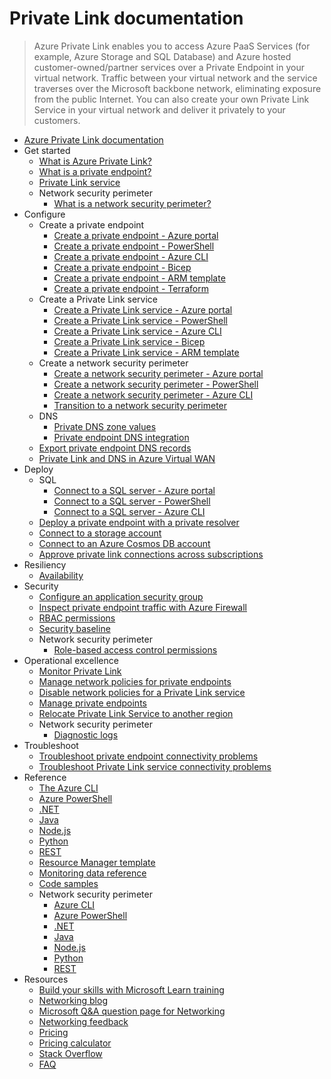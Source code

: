 # Private Link documentation
> Azure Private Link enables you to access Azure PaaS Services (for example, Azure Storage and SQL Database) and Azure hosted customer-owned/partner services over a Private Endpoint in your virtual network.  Traffic between your virtual network and the service traverses over the Microsoft backbone network, eliminating exposure from the public Internet. You can also create your own Private Link Service in your virtual network and deliver it privately to your customers.
  - [Azure Private Link documentation](https://learn.microsoft.com/en-us/azure/private-link/)
  - Get started
    - [What is Azure Private Link?](https://learn.microsoft.com/en-us/azure/private-link/private-link-overview)
    - [What is a private endpoint?](https://learn.microsoft.com/en-us/azure/private-link/private-endpoint-overview)
    - [Private Link service](https://learn.microsoft.com/en-us/azure/private-link/private-link-service-overview)
    - Network security perimeter
      - [What is a network security perimeter?](https://learn.microsoft.com/en-us/azure/private-link/network-security-perimeter-concepts)
  - Configure
    - Create a private endpoint
      - [Create a private endpoint - Azure portal](https://learn.microsoft.com/en-us/azure/private-link/create-private-endpoint-portal)
      - [Create a private endpoint - PowerShell](https://learn.microsoft.com/en-us/azure/private-link/create-private-endpoint-powershell)
      - [Create a private endpoint - Azure CLI](https://learn.microsoft.com/en-us/azure/private-link/create-private-endpoint-cli)
      - [Create a private endpoint - Bicep](https://learn.microsoft.com/en-us/azure/private-link/create-private-endpoint-bicep)
      - [Create a private endpoint - ARM template](https://learn.microsoft.com/en-us/azure/private-link/create-private-endpoint-template)
      - [Create a private endpoint - Terraform](https://learn.microsoft.com/en-us/azure/private-link/create-private-endpoint-terraform)
    - Create a Private Link service
      - [Create a Private Link service - Azure portal](https://learn.microsoft.com/en-us/azure/private-link/create-private-link-service-portal)
      - [Create a Private Link service - PowerShell](https://learn.microsoft.com/en-us/azure/private-link/create-private-link-service-powershell)
      - [Create a Private Link service - Azure CLI](https://learn.microsoft.com/en-us/azure/private-link/create-private-link-service-cli)
      - [Create a Private Link service - Bicep](https://learn.microsoft.com/en-us/azure/private-link/create-private-link-service-bicep)
      - [Create a Private Link service - ARM template](https://learn.microsoft.com/en-us/azure/private-link/create-private-link-service-template)
    - Create a network security perimeter
      - [Create a network security perimeter - Azure portal](https://learn.microsoft.com/en-us/azure/private-link/create-network-security-perimeter-portal)
      - [Create a network security perimeter - PowerShell](https://learn.microsoft.com/en-us/azure/private-link/create-network-security-perimeter-powershell)
      - [Create a network security perimeter - Azure CLI](https://learn.microsoft.com/en-us/azure/private-link/create-network-security-perimeter-cli)
      - [Transition to a network security perimeter](https://learn.microsoft.com/en-us/azure/private-link/network-security-perimeter-transition)
    - DNS
      - [Private DNS zone values](https://learn.microsoft.com/en-us/azure/private-link/private-endpoint-dns)
      - [Private endpoint DNS integration](https://learn.microsoft.com/en-us/azure/private-link/private-endpoint-dns-integration)
    - [Export private endpoint DNS records](https://learn.microsoft.com/en-us/azure/private-link/private-endpoint-export-dns)
    - [Private Link and DNS in Azure Virtual WAN](https://learn.microsoft.com/azure/architecture/guide/networking/private-link-virtual-wan-dns-guide?toc=/azure/private-link/toc.json)
  - Deploy
    - SQL
      - [Connect to a SQL server - Azure portal](https://learn.microsoft.com/en-us/azure/private-link/tutorial-private-endpoint-sql-portal)
      - [Connect to a SQL server - PowerShell](https://learn.microsoft.com/en-us/azure/private-link/tutorial-private-endpoint-sql-powershell)
      - [Connect to a SQL server - Azure CLI](https://learn.microsoft.com/en-us/azure/private-link/tutorial-private-endpoint-sql-cli)
    - [Deploy a private endpoint with a private resolver](https://learn.microsoft.com/en-us/azure/private-link/tutorial-dns-on-premises-private-resolver)
    - [Connect to a storage account](https://learn.microsoft.com/en-us/azure/private-link/tutorial-private-endpoint-storage-portal)
    - [Connect to an Azure Cosmos DB account](https://learn.microsoft.com/azure/cosmos-db/how-to-configure-private-endpoints?toc=/azure/private-link/toc.json)
    - [Approve private link connections across subscriptions](https://learn.microsoft.com/en-us/azure/private-link/how-to-approve-private-link-cross-subscription)
  - Resiliency
    - [Availability](https://learn.microsoft.com/en-us/azure/private-link/availability)
  - Security
    - [Configure an application security group](https://learn.microsoft.com/en-us/azure/private-link/configure-asg-private-endpoint)
    - [Inspect private endpoint traffic with Azure Firewall](https://learn.microsoft.com/en-us/azure/private-link/tutorial-inspect-traffic-azure-firewall)
    - [RBAC permissions](https://learn.microsoft.com/en-us/azure/private-link/rbac-permissions)
    - [Security baseline](https://learn.microsoft.com/security/benchmark/azure/baselines/azure-private-link-security-baseline?toc=/azure/private-link/toc.json)
    - Network security perimeter
      - [Role-based access control permissions](https://learn.microsoft.com/en-us/azure/private-link/network-security-perimeter-role-based-access-control-requirements)
  - Operational excellence
    - [Monitor Private Link](https://learn.microsoft.com/en-us/azure/private-link/monitor-private-link)
    - [Manage network policies for private endpoints](https://learn.microsoft.com/en-us/azure/private-link/disable-private-endpoint-network-policy)
    - [Disable network policies for a Private Link service](https://learn.microsoft.com/en-us/azure/private-link/disable-private-link-service-network-policy)
    - [Manage private endpoints](https://learn.microsoft.com/en-us/azure/private-link/manage-private-endpoint)
    - [Relocate Private Link Service to another region](https://learn.microsoft.com/en-us/azure/operational-excellence/relocation-private-link?toc=/azure/private-link/toc.json)
    - Network security perimeter
      - [Diagnostic logs](https://learn.microsoft.com/en-us/azure/private-link/network-security-perimeter-diagnostic-logs)
  - Troubleshoot
    - [Troubleshoot private endpoint connectivity problems](https://learn.microsoft.com/en-us/azure/private-link/troubleshoot-private-endpoint-connectivity)
    - [Troubleshoot Private Link service connectivity problems](https://learn.microsoft.com/en-us/azure/private-link/troubleshoot-private-link-connectivity)
  - Reference
    - [The Azure CLI](https://learn.microsoft.com/cli/azure/network/private-link-service)
    - [Azure PowerShell](https://learn.microsoft.com/powershell/module/az.network)
    - [.NET](https://learn.microsoft.com/dotnet/api/overview/azure/virtual-network)
    - [Java](https://learn.microsoft.com/java/api/)
    - [Node.js](https://learn.microsoft.com/javascript/azure)
    - [Python](https://azure.microsoft.com/develop/python/)
    - [REST](https://learn.microsoft.com/rest/api/virtualnetwork/privateendpoints)
    - [Resource Manager template](https://learn.microsoft.com/azure/templates/microsoft.network/allversions)
    - [Monitoring data reference](https://learn.microsoft.com/en-us/azure/private-link/monitor-private-link-reference)
    - [Code samples](https://azure.microsoft.com/resources/samples/?service=virtual-network)
    - Network security perimeter
      - [Azure CLI](https://learn.microsoft.com/azure/private-link/create-network-security-perimeter-cli)
      - [Azure PowerShell](https://learn.microsoft.com/powershell/module/az.network)
      - [.NET](https://learn.microsoft.com/azure/application-gateway/private-link)
      - [Java](https://learn.microsoft.com/java/api/)
      - [Node.js](https://learn.microsoft.com/javascript/azure)
      - [Python](https://azure.microsoft.com/develop/python/)
      - [REST](https://github.com/Azure/azure-rest-api-specs/blob/main/specification/network/resource-manager/Microsoft.Network/preview/2023-07-01-preview/networkSecurityPerimeter.json)
  - Resources
    - [Build your skills with Microsoft Learn training](https://learn.microsoft.com/training/browse/)
    - [Networking blog](https://azure.microsoft.com/blog/category/networking)
    - [Microsoft Q&A question page for Networking](https://learn.microsoft.com/answers/topics/azure-virtual-network.html)
    - [Networking feedback](https://feedback.azure.com/d365community/forum/8ae9bf04-8326-ec11-b6e6-000d3a4f0789)
    - [Pricing](https://azure.microsoft.com/pricing/details/private-link/)
    - [Pricing calculator](https://azure.microsoft.com/pricing/calculator/)
    - [Stack Overflow](https://stackoverflow.com/questions/tagged/azure-virtual-network)
    - [FAQ](https://learn.microsoft.com/en-us/azure/private-link/private-link-faq.yml)
